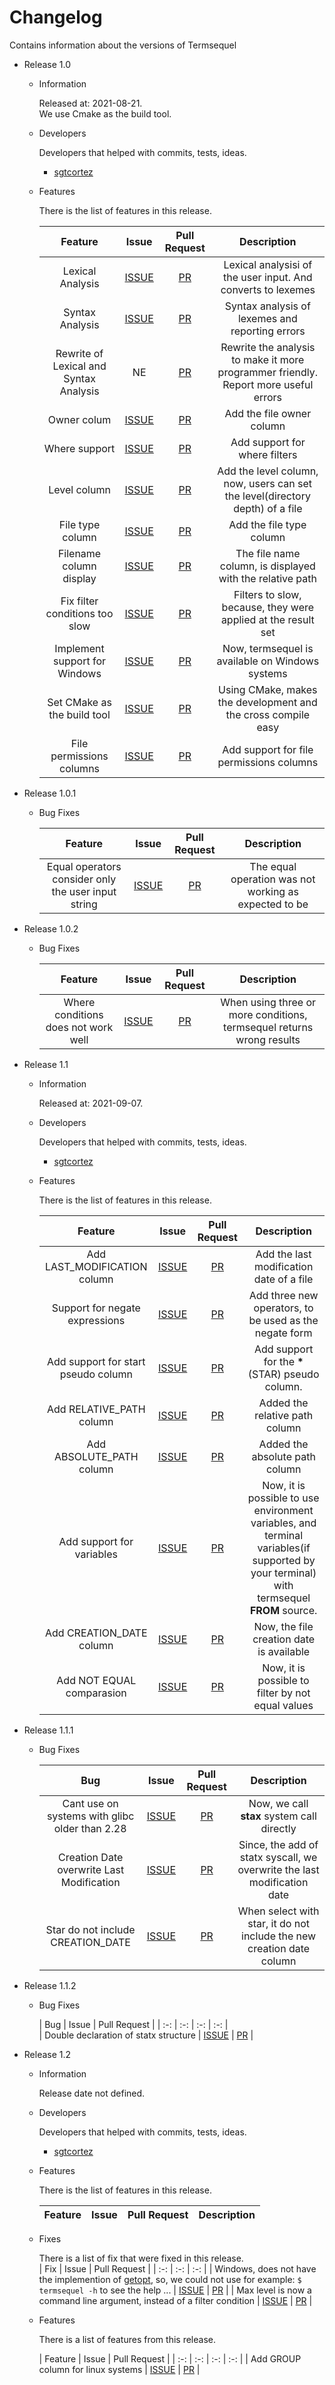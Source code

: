 # Changelog
Contains information about the versions of Termsequel

- Release 1.0

    - Information

        Released at: 2021-08-21.  
        We use Cmake as the build tool.

    + Developers

        Developers that helped with commits, tests, ideas.

        * [sgtcortez](https://github.com/sgtcortez)

    - Features

        There is the list of features in this release.

        | Feature | Issue | Pull Request | Description |
        | :-:   | :-: | :-: | :-: |
        | Lexical Analysis | [ISSUE](https://github.com/sgtcortez/Termsequel/issues/2) | [PR](https://github.com/sgtcortez/Termsequel/pull/3) | Lexical analysisi of the user input. And converts to lexemes | 
        | Syntax Analysis | [ISSUE](https://github.com/sgtcortez/Termsequel/issues/4) | [PR](https://github.com/sgtcortez/Termsequel/pull/5) | Syntax analysis of lexemes and reporting errors |
        | Rewrite of Lexical and Syntax Analysis | NE | [PR](https://github.com/sgtcortez/Termsequel/pull/7) | Rewrite the analysis to make it more programmer friendly. Report more useful errors |
        | Owner colum | [ISSUE](https://github.com/sgtcortez/Termsequel/issues/10) | [PR](https://github.com/sgtcortez/Termsequel/pull/20) | Add the file owner column |
        | Where support | [ISSUE](https://github.com/sgtcortez/Termsequel/issues/14) | [PR](https://github.com/sgtcortez/Termsequel/pull/26) | Add support for where filters |  
        | Level column | [ISSUE](https://github.com/sgtcortez/Termsequel/issues/13) | [PR](https://github.com/sgtcortez/Termsequel/pull/28) | Add the level column, now, users can set the level(directory depth) of a file |
        | File type column | [ISSUE](https://github.com/sgtcortez/Termsequel/issues/9) | [PR](https://github.com/sgtcortez/Termsequel/pull/30) | Add the file type column |
        | Filename column display | [ISSUE](https://github.com/sgtcortez/Termsequel/issues/34) | [PR](https://github.com/sgtcortez/Termsequel/pull/38) | The file name column, is displayed with the relative path |
        | Fix filter conditions too slow | [ISSUE](https://github.com/sgtcortez/Termsequel/issues/36) | [PR](https://github.com/sgtcortez/Termsequel/pull/39) | Filters to slow, because, they were applied at the result set | 
        | Implement support for Windows | [ISSUE](https://github.com/sgtcortez/Termsequel/issues/11) | [PR](https://github.com/sgtcortez/Termsequel/pull/44) | Now, termsequel is available on Windows systems |
        | Set CMake as the build tool | [ISSUE](https://github.com/sgtcortez/Termsequel/issues/1) | [PR](https://github.com/sgtcortez/Termsequel/pull/45) | Using CMake, makes the development and the cross compile easy |
        | File permissions columns | [ISSUE](https://github.com/sgtcortez/Termsequel/issues/12) | [PR](https://github.com/sgtcortez/Termsequel/pull/29) | Add support for file permissions columns |

- Release 1.0.1

    - Bug Fixes

        | Feature | Issue | Pull Request | Description |
        | :-:   | :-: | :-: | :-: |    
        | Equal operators consider only the user input string | [ISSUE](https://github.com/sgtcortez/Termsequel/issues/56) | [PR](https://github.com/sgtcortez/Termsequel/pull/58) | The equal operation was not working as expected to be |
    
- Release 1.0.2

    - Bug Fixes

        | Feature | Issue | Pull Request | Description |
        | :-:   | :-: | :-: | :-: |    
        | Where conditions does not work well | [ISSUE](https://github.com/sgtcortez/Termsequel/issues/76) | [PR](https://github.com/sgtcortez/Termsequel/pull/81) | When using three or more conditions, termsequel returns wrong results |
        

- Release 1.1

    - Information

        Released at: 2021-09-07.   

    + Developers

        Developers that helped with commits, tests, ideas.

        * [sgtcortez](https://github.com/sgtcortez)

    - Features

        There is the list of features in this release.

        | Feature | Issue | Pull Request | Description |
        | :-:   | :-: | :-: | :-: |
        | Add LAST_MODIFICATION column | [ISSUE](https://github.com/sgtcortez/Termsequel/issues/32) | [PR](https://github.com/sgtcortez/Termsequel/pull/47) | Add the last modification date of a file |
        | Support for negate expressions | [ISSUE](https://github.com/sgtcortez/Termsequel/issues/40) | [PR]() | Add three new operators, to be used as the negate form |
        | Add support for start pseudo column | [ISSUE](https://github.com/sgtcortez/Termsequel/issues/51) | [PR](https://github.com/sgtcortez/Termsequel/pull/57) | Add support for the **\***(STAR) pseudo column. |
        | Add RELATIVE_PATH column | [ISSUE](https://github.com/sgtcortez/Termsequel/issues/53) | [PR](https://github.com/sgtcortez/Termsequel/pull/60) | Added the relative path column |
        | Add ABSOLUTE_PATH column | [ISSUE](https://github.com/sgtcortez/Termsequel/issues/52) | [PR](https://github.com/sgtcortez/Termsequel/pull/64) | Added the absolute path column |  
        | Add support for variables | [ISSUE]() | [PR](https://github.com/sgtcortez/Termsequel/pull/69) | Now, it is possible to use environment variables, and terminal variables(if supported by your terminal) with termsequel **FROM** source.  
        | Add CREATION_DATE column | [ISSUE](https://github.com/sgtcortez/Termsequel/issues/31) | [PR](https://github.com/sgtcortez/Termsequel/pull/77) | Now, the file creation date is available |
        | Add NOT EQUAL comparasion | [ISSUE](https://github.com/sgtcortez/Termsequel/issues/74) | [PR](https://github.com/sgtcortez/Termsequel/pull/78) | Now, it is possible to filter by not equal values |

- Release 1.1.1

    - Bug Fixes

        | Bug | Issue | Pull Request | Description |
        | :-:   | :-: | :-: | :-: |    
        | Cant use on systems with glibc older than 2.28 | [ISSUE](https://github.com/sgtcortez/Termsequel/issues/82) | [PR](https://github.com/sgtcortez/Termsequel/pull/83) | Now, we call **stax** system call directly |         
        | Creation Date overwrite Last Modification | [ISSUE](https://github.com/sgtcortez/Termsequel/issues/84) | [PR](https://github.com/sgtcortez/Termsequel/pull/85) | Since, the add of statx syscall, we overwrite the last modification date|
        | Star do not include CREATION_DATE  | [ISSUE](https://github.com/sgtcortez/Termsequel/issues/86) | [PR](https://github.com/sgtcortez/Termsequel/issues/87) | When select with star, it do not include the new creation date column | 

- Release 1.1.2

    - Bug Fixes

        | Bug | Issue | Pull Request |
        | :-:   | :-: | :-: | :-: |    
        | Double declaration of statx structure | [ISSUE](https://github.com/sgtcortez/Termsequel/issues/93) | [PR](https://github.com/sgtcortez/Termsequel/pull/94) |
        
- Release 1.2

    - Information

        Release date not defined.   

    + Developers

        Developers that helped with commits, tests, ideas.

        * [sgtcortez](https://github.com/sgtcortez)

    - Features

        There is the list of features in this release.

        | Feature | Issue | Pull Request | Description |
        | :-:   | :-: | :-: | :-: |

    - Fixes

        There is a list of fix that were fixed in this release.   
        | Fix | Issue | Pull Request |
        | :-:   | :-: | :-: |
        | Windows, does not have the implemention of [getopt](https://www.man7.org/linux/man-pages/man3/getopt.3.html), so, we could not use for example: `$ termsequel -h` to see the help ... | [ISSUE](https://github.com/sgtcortez/Termsequel/issues/88) | [PR](https://github.com/sgtcortez/Termsequel/pull/90)  |
        | Max level is now a command line argument, instead of a filter condition | [ISSUE](https://github.com/sgtcortez/Termsequel/issues/80) | [PR](https://github.com/sgtcortez/Termsequel/pull/92) |

    - Features

        There is a list of features from this release.

        | Feature | Issue | Pull Request |
        | :-:   | :-: | :-: | :-: |
        | Add GROUP column for linux systems | [ISSUE](https://github.com/sgtcortez/Termsequel/issues/75) | [PR](https://github.com/sgtcortez/Termsequel/pull/97) |
